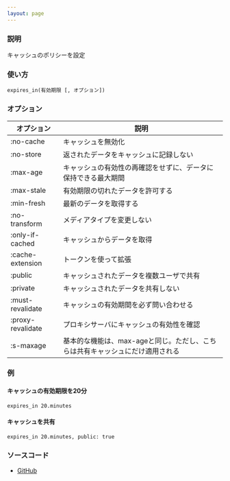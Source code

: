 ```yaml
---
layout: page
---
```

### 説明
キャッシュのポリシーを設定

### 使い方
    expires_in(有効期限 [, オプション])

### オプション

オプション             | 説明
----------------- | ------------------------------------------
:no-cache         | キャッシュを無効化
:no-store         | 返されたデータをキャッシュに記録しない
:max-age          | キャッシュの有効性の再確認をせずに、データに保持できる最大期間
:max-stale        | 有効期限の切れたデータを許可する
:min-fresh        | 最新のデータを取得する
:no-transform     | メディアタイプを変更しない
:only-if-cached   | キャッシュからデータを取得
:cache-extension  | トークンを使って拡張
:public           | キャッシュされたデータを複数ユーザで共有
:private          | キャッシュされたデータを共有しない
:must-revalidate  | キャッシュの有効期間を必ず問い合わせる
:proxy-revalidate | プロキシサーバにキャッシュの有効性を確認
:s-maxage         | 基本的な機能は、max-ageと同じ。ただし、こちらは共有キャッシュにだけ適用される

### 例
#### キャッシュの有効期限を20分
    expires_in 20.minutes

#### キャッシュを共有
    expires_in 20.minutes, public: true

### ソースコード
* [GitHub](https://github.com/rails/rails/blob/f33d52c95217212cbacc8d5e44b5a8e3cdc6f5b3/actionpack/lib/action_controller/metal/conditional_get.rb#L238)